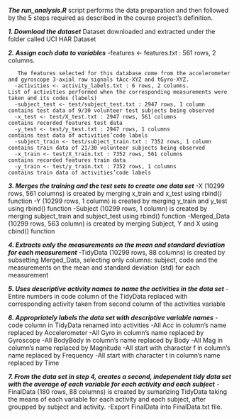 ***The run_analysis.R*** script performs the data preparation and then followed by the 5 steps required as described in the course project’s definition.

***1. Download the dataset***
Dataset downloaded and extracted under the folder called UCI HAR Dataset

***2. Assign each data to variables***
      -features <- features.txt : 561 rows, 2 columns.
      
       The features selected for this database come from the accelerometer and gyroscope 3-axial raw signals tAcc-XYZ and tGyro-XYZ.
      -activities <- activity_labels.txt : 6 rows, 2 columns.
    List of activities performed when the corresponding measurements were taken and its codes (labels)
      -subject_test <- test/subject_test.txt : 2947 rows, 1 column
    contains test data of 9/30 volunteer test subjects being observed
      -x_test <- test/X_test.txt : 2947 rows, 561 columns
    contains recorded features test data
      -y_test <- test/y_test.txt : 2947 rows, 1 columns
    contains test data of activities’code labels
      -subject_train <- test/subject_train.txt : 7352 rows, 1 column
    contains train data of 21/30 volunteer subjects being observed
      -x_train <- test/X_train.txt : 7352 rows, 561 columns
    contains recorded features train data
      -y_train <- test/y_train.txt : 7352 rows, 1 columns
    contains train data of activities’code labels

***3. Merges the training and the test sets to create one data set***
    -X (10299 rows, 561 columns) is created by merging x_train and x_test using rbind() function
    -Y (10299 rows, 1 column) is created by merging y_train and y_test using rbind() function
    -Subject (10299 rows, 1 column) is created by merging subject_train and subject_test using rbind() function
    -Merged_Data (10299 rows, 563 column) is created by merging Subject, Y and X using cbind() function

***4. Extracts only the measurements on the mean and standard deviation for each measurement***
    -TidyData (10299 rows, 88 columns) is created by subsetting Merged_Data, selecting only columns: subject, code and the measurements on the mean and standard deviation (std)      for each measurement

***5. Uses descriptive activity names to name the activities in the data set***
    -Entire numbers in code column of the TidyData replaced with corresponding activity taken from second column of the activities variable

***6. Appropriately labels the data set with descriptive variable names***
    -code column in TidyData renamed into activities
    -All Acc in column’s name replaced by Accelerometer
    -All Gyro in column’s name replaced by Gyroscope
    -All BodyBody in column’s name replaced by Body
    -All Mag in column’s name replaced by Magnitude
    -All start with character f in column’s name replaced by Frequency
    -All start with character t in column’s name replaced by Time

***7. From the data set in step 4, creates a second, independent tidy data set with the average of each variable for each activity and each subject***
    -FinalData (180 rows, 88 columns) is created by sumarizing TidyData taking the means of each variable for each activity and each subject, after groupped by subject and             activity.
     -Export FinalData into FinalData.txt file.

   
